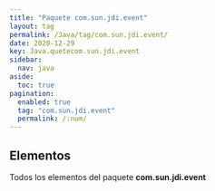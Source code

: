 ```yaml
---
title: "Paquete com.sun.jdi.event"
layout: tag
permalink: /Java/tag/com.sun.jdi.event/
date: 2020-12-29
key: Java.quetecom.sun.jdi.event
sidebar: 
  nav: java
aside: 
  toc: true
pagination: 
  enabled: true
  tag: "com.sun.jdi.event"
  permalink: /:num/
---
```


<h2>Elementos</h2>
Todos los elementos del paquete <strong>com.sun.jdi.event</strong>
